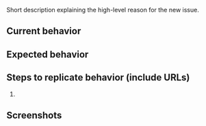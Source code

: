 Short description explaining the high-level reason for the new issue.

## Current behavior


## Expected behavior


## Steps to replicate behavior (include URLs)

1.

## Screenshots
